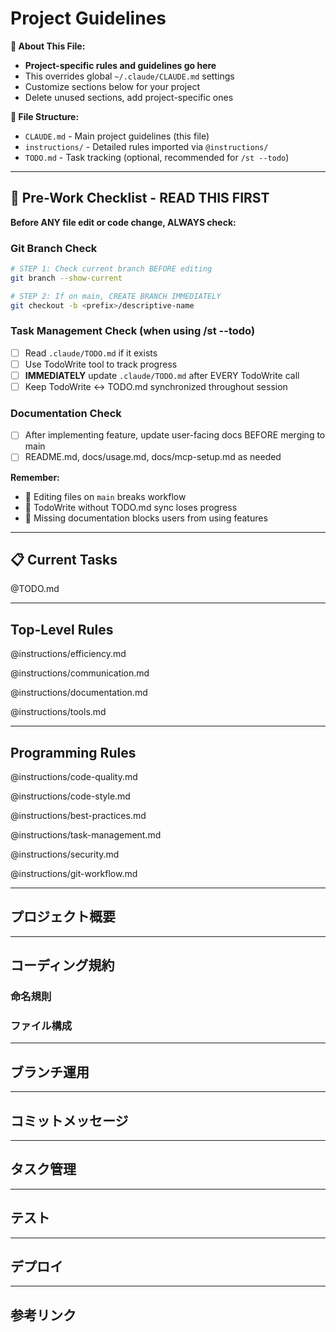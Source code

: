 # Project Guidelines

**📌 About This File:**
- **Project-specific rules and guidelines go here**
- This overrides global `~/.claude/CLAUDE.md` settings
- Customize sections below for your project
- Delete unused sections, add project-specific ones

**📁 File Structure:**
- `CLAUDE.md` - Main project guidelines (this file)
- `instructions/` - Detailed rules imported via `@instructions/`
- `TODO.md` - Task tracking (optional, recommended for `/st --todo`)

---

## 🚨 Pre-Work Checklist - READ THIS FIRST

**Before ANY file edit or code change, ALWAYS check:**

### Git Branch Check
```bash
# STEP 1: Check current branch BEFORE editing
git branch --show-current

# STEP 2: If on main, CREATE BRANCH IMMEDIATELY
git checkout -b <prefix>/descriptive-name
```

### Task Management Check (when using /st --todo)
- [ ] Read `.claude/TODO.md` if it exists
- [ ] Use TodoWrite tool to track progress
- [ ] **IMMEDIATELY** update `.claude/TODO.md` after EVERY TodoWrite call
- [ ] Keep TodoWrite ↔ TODO.md synchronized throughout session

### Documentation Check
- [ ] After implementing feature, update user-facing docs BEFORE merging to main
- [ ] README.md, docs/usage.md, docs/mcp-setup.md as needed

**Remember:**
- 🔴 Editing files on `main` breaks workflow
- 🔴 TodoWrite without TODO.md sync loses progress
- 🔴 Missing documentation blocks users from using features

---

## 📋 Current Tasks

@TODO.md

---

## Top-Level Rules

@instructions/efficiency.md

@instructions/communication.md

@instructions/documentation.md

@instructions/tools.md

---

## Programming Rules

@instructions/code-quality.md

@instructions/code-style.md

@instructions/best-practices.md

@instructions/task-management.md

@instructions/security.md

@instructions/git-workflow.md

---

## プロジェクト概要

<!-- プロジェクトの目的、主な機能、技術スタックなどを記述 -->

---

## コーディング規約

<!-- プロジェクト固有のコーディング規約を記述 -->

### 命名規則

<!-- 変数名、関数名、クラス名などの命名規則 -->

### ファイル構成

<!-- ディレクトリ構造、ファイル配置のルール -->

---

## ブランチ運用

<!-- プロジェクト固有のブランチ運用ルール -->

---

## コミットメッセージ

<!-- プロジェクト固有のコミットメッセージ形式 -->

---

## タスク管理

<!-- プロジェクトのタスク管理方法 -->

---

## テスト

<!-- テスト方針、テストの実行方法 -->

---

## デプロイ

<!-- デプロイ手順、注意事項 -->

---

## 参考リンク

<!-- プロジェクト関連のドキュメント、リポジトリへのリンク -->
